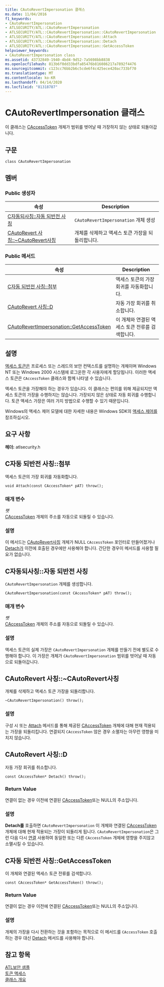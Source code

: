 ```yaml
---
title: CAutoRevertImpersonation 클래스
ms.date: 11/04/2016
f1_keywords:
- CAutoRevertImpersonation
- ATLSECURITY/ATL::CAutoRevertImpersonation
- ATLSECURITY/ATL::CAutoRevertImpersonation::CAutoRevertImpersonation
- ATLSECURITY/ATL::CAutoRevertImpersonation::Attach
- ATLSECURITY/ATL::CAutoRevertImpersonation::Detach
- ATLSECURITY/ATL::CAutoRevertImpersonation::GetAccessToken
helpviewer_keywords:
- CAutoRevertImpersonation class
ms.assetid: 43732849-1940-4bd4-9d52-7a5698bb8838
ms.openlocfilehash: 813b6f0dd33bdfa85476b816086217a7892f4476
ms.sourcegitcommit: c123cc76bb2b6c5cde6f4c425ece420ac733bf70
ms.translationtype: MT
ms.contentlocale: ko-KR
ms.lasthandoff: 04/14/2020
ms.locfileid: "81318787"
---
```

# <a name="cautorevertimpersonation-class"></a>CAutoRevertImpersonation 클래스

이 클래스는 [CAccessToken](../../atl/reference/caccesstoken-class.md) 개체가 범위를 벗어날 때 가장하지 않는 상태로 되돌아갑니다.

## <a name="syntax"></a>구문

```
class CAutoRevertImpersonation
```

## <a name="members"></a>멤버

### <a name="public-constructors"></a>Public 생성자

|속성|Description|
|----------|-----------------|
|[C자동되사칭::자동 되반전 사칭](#cautorevertimpersonation)|`CAutoRevertImpersonation` 개체 생성|
|[CAutoRevert 사칭::~CAutoRevert사칭](#dtor)|개체를 삭제하고 액세스 토큰 가장을 되돌리합니다.|

### <a name="public-methods"></a>Public 메서드

|속성|Description|
|----------|-----------------|
|[C자동 되반전 사칭::첨부](#attach)|액세스 토큰의 가장 회귀를 자동화합니다.|
|[CAutoRevert 사칭::D](#detach)|자동 가장 회귀를 취소합니다.|
|[CAutoRevertImpersonation::GetAccessToken](#getaccesstoken)|이 개체와 연결된 액세스 토큰 전류를 검색합니다.|

## <a name="remarks"></a>설명

[액세스 토큰은](/windows/win32/SecAuthZ/access-tokens) 프로세스 또는 스레드의 보안 컨텍스트를 설명하는 개체이며 Windows NT 또는 Windows 2000 시스템에 로그온한 각 사용자에게 할당됩니다. 이러한 액세스 토큰은 `CAccessToken` 클래스와 함께 나타낼 수 있습니다.

액세스 토큰을 가장해야 하는 경우가 있습니다. 이 클래스는 편의를 위해 제공되지만 액세스 토큰의 가장을 수행하지는 않습니다. 가장되지 않은 상태로 자동 회귀를 수행합니다. 토큰 액세스 가장은 여러 가지 방법으로 수행할 수 있기 때문입니다.

Windows의 액세스 제어 모델에 대한 자세한 내용은 Windows SDK의 [액세스 제어를](/windows/win32/SecAuthZ/access-control) 참조하십시오.

## <a name="requirements"></a>요구 사항

**헤더:** atlsecurity.h

## <a name="cautorevertimpersonationattach"></a><a name="attach"></a>C자동 되반전 사칭::첨부

액세스 토큰의 가장 회귀를 자동화합니다.

```
void Attach(const CAccessToken* pAT) throw();
```

### <a name="parameters"></a>매개 변수

*팻*<br/>
[CAccessToken](../../atl/reference/caccesstoken-class.md) 개체의 주소를 자동으로 되돌릴 수 있습니다.

### <a name="remarks"></a>설명

이 메서드는 [CAutoRevert사칭](../../atl/reference/cautorevertimpersonation-class.md) 개체가 NULL `CAccessToken` 포인터로 만들어졌거나 [Detach가](#detach) 이전에 호출된 경우에만 사용해야 합니다. 간단한 경우이 메서드를 사용할 필요가 없습니다.

## <a name="cautorevertimpersonationcautorevertimpersonation"></a><a name="cautorevertimpersonation"></a>C자동되사칭::자동 되반전 사칭

`CAutoRevertImpersonation` 개체를 생성합니다.

```
CAutoRevertImpersonation(const CAccessToken* pAT) throw();
```

### <a name="parameters"></a>매개 변수

*팻*<br/>
[CAccessToken](../../atl/reference/caccesstoken-class.md) 개체의 주소를 자동으로 되돌릴 수 있습니다.

### <a name="remarks"></a>설명

액세스 토큰의 실제 가장은 `CAutoRevertImpersonation` 개체를 만들기 전에 별도로 수행해야 합니다. 이 가장은 개체가 `CAutoRevertImpersonation` 범위를 벗어날 때 자동으로 되돌아갑니다.

## <a name="cautorevertimpersonationcautorevertimpersonation"></a><a name="dtor"></a>CAutoRevert 사칭::~CAutoRevert사칭

개체를 삭제하고 액세스 토큰 가장을 되돌리합니다.

```
~CAutoRevertImpersonation() throw();
```

### <a name="remarks"></a>설명

구성 시 또는 [Attach](#attach) 메서드를 통해 제공된 [CAccessToken](../../atl/reference/caccesstoken-class.md) 개체에 대해 현재 적용되는 가장을 되돌리킵니다. 연결되지 `CAccessToken` 않은 경우 소멸자는 아무런 영향을 미치지 않습니다.

## <a name="cautorevertimpersonationdetach"></a><a name="detach"></a>CAutoRevert 사칭::D

자동 가장 회귀를 취소합니다.

```
const CAccessToken* Detach() throw();
```

### <a name="return-value"></a>Return Value

연결이 없는 경우 이전에 연결된 [CAccessToken](../../atl/reference/caccesstoken-class.md)또는 NULL의 주소입니다.

### <a name="remarks"></a>설명

**Detach를** 호출하면 `CAutoRevertImpersonation` 이 개체와 연결된 [CAccessToken](../../atl/reference/caccesstoken-class.md) 개체에 대해 현재 적용되는 가장이 되돌리게 됩니다. `CAutoRevertImpersonation`은 그런 다음 다시 [연결](#attach) 사용하여 동일한 또는 다른 `CAccessToken` 개체에 영향을 주지않고 소멸시킬 수 있습니다.

## <a name="cautorevertimpersonationgetaccesstoken"></a><a name="getaccesstoken"></a>C자동 되반전 사칭::GetAccessToken

이 개체와 연결된 액세스 토큰 전류를 검색합니다.

```
const CAccessToken* GetAccessToken() throw();
```

### <a name="return-value"></a>Return Value

연결이 없는 경우 이전에 연결된 [CAccessToken](../../atl/reference/caccesstoken-class.md)또는 NULL의 주소입니다.

### <a name="remarks"></a>설명

개체의 가장을 다시 전환하는 것을 포함하는 목적으로 이 메서드를 `CAccessToken` 호출하는 경우 대신 [Detach](#detach) 메서드를 사용해야 합니다.

## <a name="see-also"></a>참고 항목

[ATL보안 샘플](../../overview/visual-cpp-samples.md)<br/>
[토큰 액세스](/windows/win32/SecAuthZ/access-tokens)<br/>
[클래스 개요](../../atl/atl-class-overview.md)
